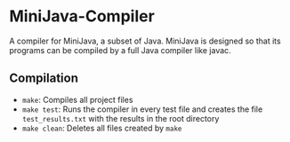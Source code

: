 # MiniJava-Compiler
A compiler for MiniJava, a subset of Java. MiniJava is designed so that its programs can be compiled by a full Java compiler like javac.


## Compilation

- `make`: Compiles all project files
- `make test`: Runs the compiler in every test file and creates the file `test_results.txt` with the results in the root directory
- `make clean`: Deletes all files created by `make`
